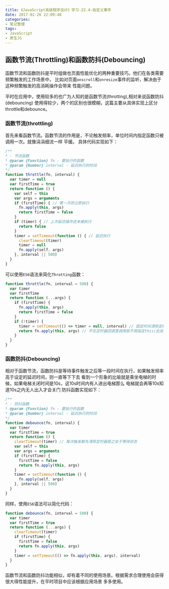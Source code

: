 ```yaml
---
title: 《JavaScript高级程序设计》学习-22.4-自定义事件
date: 2017-02-26 22:09:48
categories:
- 笔记整理
tags:
- JavaScript
- 原生JS
---
```


## 函数节流(Throttling)和函数防抖(Debouncing)

函数节流和函数防抖是平时组做也页面性能优化的两种重要技巧。他们在各类需要频繁触发的工作场景中，
比如对页面`onscroll`和`onresize`事件的监听，解决由于这种频繁触发的高消耗操作会带来
性能问题。

平时在应用中，使用较多的也广为人知的是函数节流(throtting),相对来说函数防抖(debouncing)
使用得较少，两个的区别也很模糊，这篇主要从具体实现上区分throttle和debounce。
<!--more-->
### 函数节流(throttling)
首先来看函数节流。函数节流的作用是，不论触发频率，单位时间内指定函数只被调用一次。就像涓涓细流一样
平缓。
具体代码实现如下：
```js
/**
* - 节流函数
* @param {Function} fn - 要执行的函数
* @param {Number} interval - 延迟执行的时间
*/
function throttle(fn, interval) {
  var timer = null
  var firstTime = true
  return function () {
    var self = this    
    var args = arguments
    if (firstTime) { // 第一次则立即执行
      fn.apply(this, args)
      return firstTime = false
    }
    if (timer) { // 上次延迟操作还未被执行
      return false
    }
    timer = setTimeout(function () { // 延迟执行
      clearTimeout(timer)
      timer = null
      fn.apply(self, args)
    }, interval || 500)
  }
}
```
可以使用`ES6`语法来简化`Throtting`函数：
```js
function throttle(fn, interval = 500) {
  var timer
  var firstTime
  return function (...args) {
    if (firstTime) {
      fn.apply(this, args)
      return firstTime = false
    }
    if (!timer) {
      timer = setTimeout(() => timer = null, interval) // 固定时间清除定时器id
      return fn.apply(this, args) // 不在定时器回调里调用故不用指定this(此处也可以按照上面思路在回调中调用，箭头函数自动绑定this)
    }
  }
}
```
### 函数防抖(Debouncing)
相对于函数节流，函数防抖是等待事件触发之后等一段时间在执行，如果触发频率高于设定的延迟时间，则一直等下下去
看到一个形象的比喻就是乘坐电梯的时候，如果电梯关闭时间是10s，这10s时间内有人进出电梯那么
电梯就会再等10s知道10s之内无人出入才会关门
防抖函数实现如下：
```js
/**
* - 防抖函数
* @param {Function} fn - 要执行的函数
* @param {Number} interval - 延迟执行的时间
*/
function debounce(fn, interval) {
  var timer
  var firstTime = true  
  return function () {
    clearTimeout(timer) // 每次触发都先清除定时器是之处于等待状态
    var self = this
    var args = arguments
    if (firstTime) {
      firstTime = false
      return fn.apply(this, args)
    }
    timer = setTimeout(function () {
      fn.apply(self, args)
    }, interval || 500)
  }
}
```
同样，使用`ES6`语法可以简化代码：
```js
function debounce(fn, interval = 500) {
  var timer
  var firstTime = true
  return function (...args) {
    clearTimeout(timer)
    if (firstTime) {
      firstTime = false
      return fn.apply(this, args)
    }
    timer = setTimeout(() => fn.apply(this, args), interval)
  }
}
```
函数节流和函数防抖功能相似，却有着不同的使用场景。根据需求合理使用会获得很大得性能提升，在平时项目中应该根据应用场景
多多使用。